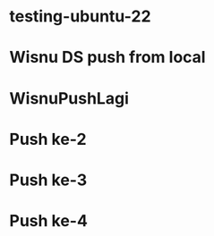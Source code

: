 # testing-ubuntu-22
#  Wisnu DS push from local
#  WisnuPushLagi
#  Push ke-2
#  Push ke-3
#  Push ke-4